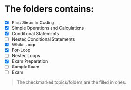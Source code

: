 # The folders contains:

- [x] First Steps in Coding
- [x] Simple Operations and Calculations
- [x] Conditional Statements
- [ ] Nested Conditional Statements
- [x] While-Loop
- [x] For-Loop
- [ ] Nested Loops
- [x] Exam Preparation
- [ ] Sample Exam
- [ ] Exam

> The checkmarked topics/folders are the filled in ones.

